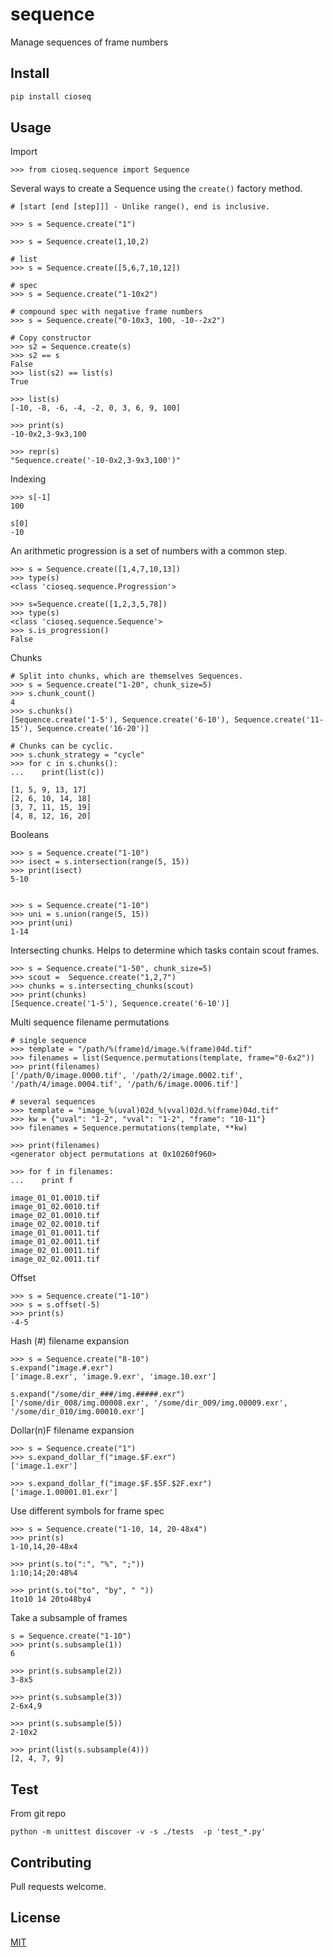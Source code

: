 # sequence
Manage sequences of frame numbers

## Install

```bash
pip install cioseq
```

## Usage

Import
```
>>> from cioseq.sequence import Sequence
```

Several ways to create a Sequence using the `create()` factory method.
```
# [start [end [step]]] - Unlike range(), end is inclusive.

>>> s = Sequence.create("1")

>>> s = Sequence.create(1,10,2)

# list
>>> s = Sequence.create([5,6,7,10,12])

# spec
>>> s = Sequence.create("1-10x2")

# compound spec with negative frame numbers
>>> s = Sequence.create("0-10x3, 100, -10--2x2")

# Copy constructor
>>> s2 = Sequence.create(s)
>>> s2 == s
False
>>> list(s2) == list(s)
True

>>> list(s)
[-10, -8, -6, -4, -2, 0, 3, 6, 9, 100]

>>> print(s)
-10-0x2,3-9x3,100

>>> repr(s)
"Sequence.create('-10-0x2,3-9x3,100')"
```

Indexing
```
>>> s[-1]
100

s[0]
-10
```

An arithmetic progression is a set of numbers with a common step.
```
>>> s = Sequence.create([1,4,7,10,13])
>>> type(s)
<class 'cioseq.sequence.Progression'>

>>> s=Sequence.create([1,2,3,5,78])
>>> type(s)
<class 'cioseq.sequence.Sequence'>
>>> s.is_progression()
False

```

Chunks
```
# Split into chunks, which are themselves Sequences.
>>> s = Sequence.create("1-20", chunk_size=5)
>>> s.chunk_count()
4
>>> s.chunks()
[Sequence.create('1-5'), Sequence.create('6-10'), Sequence.create('11-15'), Sequence.create('16-20')]

# Chunks can be cyclic.
>>> s.chunk_strategy = "cycle"
>>> for c in s.chunks():
...    print(list(c))

[1, 5, 9, 13, 17]
[2, 6, 10, 14, 18]
[3, 7, 11, 15, 19]
[4, 8, 12, 16, 20]
```

Booleans
```
>>> s = Sequence.create("1-10")
>>> isect = s.intersection(range(5, 15))
>>> print(isect)
5-10


>>> s = Sequence.create("1-10")
>>> uni = s.union(range(5, 15))
>>> print(uni)
1-14

```

Intersecting chunks. Helps to determine which tasks contain scout frames.

```
>>> s = Sequence.create("1-50", chunk_size=5)
>>> scout =  Sequence.create("1,2,7")
>>> chunks = s.intersecting_chunks(scout)
>>> print(chunks)
[Sequence.create('1-5'), Sequence.create('6-10')]
```

Multi sequence filename permutations

```
# single sequence
>>> template = "/path/%(frame)d/image.%(frame)04d.tif"
>>> filenames = list(Sequence.permutations(template, frame="0-6x2"))
>>> print(filenames)
['/path/0/image.0000.tif', '/path/2/image.0002.tif', '/path/4/image.0004.tif', '/path/6/image.0006.tif']

# several sequences
>>> template = "image_%(uval)02d_%(vval)02d.%(frame)04d.tif"
>>> kw = {"uval": "1-2", "vval": "1-2", "frame": "10-11"}
>>> filenames = Sequence.permutations(template, **kw)

>>> print(filenames)
<generator object permutations at 0x10260f960>

>>> for f in filenames:
...    print f

image_01_01.0010.tif
image_01_02.0010.tif
image_02_01.0010.tif
image_02_02.0010.tif
image_01_01.0011.tif
image_01_02.0011.tif
image_02_01.0011.tif
image_02_02.0011.tif
```

Offset
```
>>> s = Sequence.create("1-10")
>>> s = s.offset(-5)
>>> print(s)
-4-5
```

Hash (#) filename expansion

```
>>> s = Sequence.create("8-10")
s.expand("image.#.exr")
['image.8.exr', 'image.9.exr', 'image.10.exr']

s.expand("/some/dir_###/img.#####.exr")
['/some/dir_008/img.00008.exr', '/some/dir_009/img.00009.exr', '/some/dir_010/img.00010.exr']
```

Dollar(n)F filename expansion

```
>>> s = Sequence.create("1")
>>> s.expand_dollar_f("image.$F.exr")
['image.1.exr']

>>> s.expand_dollar_f("image.$F.$5F.$2F.exr")
['image.1.00001.01.exr']

```

Use different symbols for frame spec
```
>>> s = Sequence.create("1-10, 14, 20-48x4")
>>> print(s)
1-10,14,20-48x4

>>> print(s.to(":", "%", ";"))
1:10;14;20:48%4

>>> print(s.to("to", "by", " "))
1to10 14 20to48by4

```

Take a subsample of frames
```
s = Sequence.create("1-10")
>>> print(s.subsample(1))
6

>>> print(s.subsample(2))
3-8x5

>>> print(s.subsample(3))
2-6x4,9

>>> print(s.subsample(5))
2-10x2

>>> print(list(s.subsample(4)))
[2, 4, 7, 9]
```

## Test

From git repo
```
python -m unittest discover -v -s ./tests  -p 'test_*.py'
```

## Contributing

Pull requests welcome. 

## License
[MIT](LICENSE)
